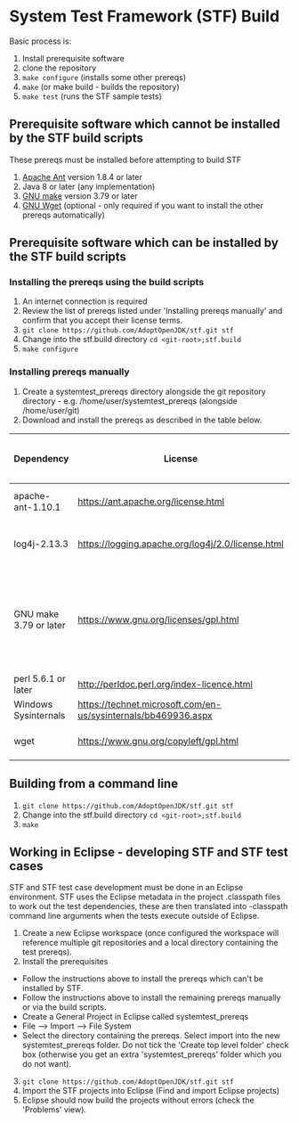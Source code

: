 # System Test Framework (STF) Build

Basic process is:
1. Install prerequisite software
2. clone the repository
3. `make configure` (installs some other prereqs)
4. `make` (or make build - builds the repository)
5. `make test` (runs the STF sample tests)

## Prerequisite software which cannot be installed by the STF build scripts
These prereqs must be installed before attempting to build STF
1. [Apache Ant](http://ant.apache.org) version 1.8.4 or later
2. Java 8 or later (any implementation)
3. [GNU make](https://www.gnu.org/software/make/) version 3.79 or later
4. [GNU Wget](https://www.gnu.org/software/wget/) (optional - only required if you want to install the other prereqs automatically)

## Prerequisite software which can be installed by the STF build scripts
### Installing the prereqs using the build scripts
1. An internet connection is required
2. Review the list of prereqs listed under 'Installing prereqs manually' and confirm that you accept their license terms.
3. `git clone https://github.com/AdoptOpenJDK/stf.git stf`
4. Change into the stf.build directory `cd <git-root>;stf.build`
5. `make configure`

### Installing prereqs manually
1. Create a systemtest_prereqs directory alongside the git repository directory - e.g. /home/user/systemtest_prereqs (alongside /home/user/git)
2. Download and install the prereqs as described in the table below.

| Dependency            | License                                                       | Used by    | Steps to obtain                                                                                                                                                                                                                                            |Install instructions                                                                                                                                                                                                                                                   |Installed via make / ant configure? |
|-----------------------|---------------------------------------------------------------|------------|------------------------------------------------------------------------------------------------------------------------------------------------------------------------------------------------------------------------------------------------------------|-----------------------------------------------------------------------------------------------------------------------------------------------------------------------------------------------------------------------------------------------------------------------|------------------------------------|
| apache-ant-1.10.1     | https://ant.apache.org/license.html                           | stf.build  | Download from https://archive.apache.org/dist/ant/binaries/apache-ant-1.10.1-bin.zip                                                                                                                                                                            | Unzip to PREREQS_ROOT/apache-ant-1.10.1                                                                                                                                                                                                                                 | Yes                                |
| log4j-2.13.3             | https://logging.apache.org/log4j/2.0/license.html             | stf.*      | Download from https://archive.apache.org/dist/logging/log4j/2.3/apache-log4j-2.13.3-bin.zip                                                                                                                                                                        | Copy to PREREQS_ROOT/log4j-2.13.3/log4j-api-2.13.3.jar and PREREQS_ROOT/log4j-2.13.3/log4j-core-2.13.3.jar                                                                                                                                                                                                                      | Yes                                |
| GNU make 3.79 or later| https://www.gnu.org/licenses/gpl.html                         | stf.build  | Windows - Download from http://gnuwin32.sourceforge.net/packages/make.htm<br>Unix: may already be installed on the test machine, a prebuilt version may already be available, otherwise build from source - see https://www.gnu.org/software/software.html	         | Add GNU make to PATH (ahead of any native platform make) before executing make or make test, or copy make to PREREQS_ROOT/gmake/<platform> where platform is linux_x86-32, linux_x86-64, linux_ppc-32, linux_390-31, linux_arm-32, win_x86-32, aix_ppc-64, zos_390-64                                                                    | No                                 |
| perl 5.6.1 or later   | http://perldoc.perl.org/index-licence.html                    | stf.core   | Windows - tests can be executed using Strawberry perl.  Other perl implementations may be OK too.                                       | Add to PATH                                                                                                                                                                                                                                                           | No                                 |
| Windows Sysinternals  | https://technet.microsoft.com/en-us/sysinternals/bb469936.aspx| stf.core   | Download from https://download.sysinternals.com/files/SysinternalsSuite.zip                                                                                                                                                                                         | Unzip to PREREQS_ROOT/windows_sysinternals                                                                                                                                                                                                                              | Yes                                |
| wget                  | https://www.gnu.org/copyleft/gpl.html                         | stf.build  | Windows - download from https://sourceforge.net/projects/gnuwin32/files/wget/1.11.4-1/wget-1.11.4-1-bin.zip                                                                                                                                                                   | Add to PATH                                                                                                                                                                                                                                                           | No                                 |

## Building from a command line
1. `git clone https://github.com/AdoptOpenJDK/stf.git stf`
2. Change into the stf.build directory `cd <git-root>;stf.build`
3. `make`

## Working in Eclipse - developing STF and STF test cases
STF and STF test case development must be done in an Eclipse environment. STF uses the Eclipse metadata
in the project .classpath files to work out the test dependencies, these are then translated into -classpath command
line arguments when the tests execute outside of Eclipse.
1. Create a new Eclipse workspace (once configured the workspace will reference multiple git repositories and a local directory containing the test prereqs).
2. Install the prerequisites
- Follow the instructions above to install the prereqs which can't be installed by STF.
- Follow the instructions above to install the remaining prereqs manually or via the build scripts.
- Create a General Project in Eclipse called systemtest_prereqs
- File --> Import --> File System
- Select the directory containing the prereqs. Select import into the new systemtest_prereqs folder.  Do not tick
the 'Create top level folder' check box (otherwise you get an extra 'systemtest_prereqs' folder which you do not
want).
3. `git clone https://github.com/AdoptOpenJDK/stf.git stf`
4. Import the STF projects into Eclipse (Find and import Eclipse projects)
5. Eclipse should now build the projects without errors (check the 'Problems' view).
